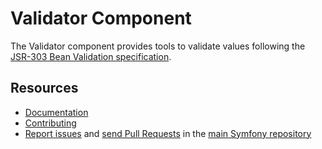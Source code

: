 Validator Component
===================

The Validator component provides tools to validate values following the
[JSR-303 Bean Validation specification][1].

Resources
---------

 * [Documentation](https://symfony.com/doc/current/components/validator.html)
 * [Contributing](https://symfony.com/doc/current/contributing/index.php)
 * [Report issues](https://github.com/symfony/symfony/issues) and
   [send Pull Requests](https://github.com/symfony/symfony/pulls)
   in the [main Symfony repository](https://github.com/symfony/symfony)

[1]: https://jcp.org/en/jsr/detail?id=303

